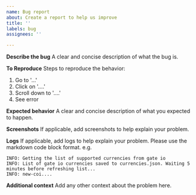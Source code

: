 ```yaml
---
name: Bug report
about: Create a report to help us improve
title: ''
labels: bug
assignees: ''

---
```


**Describe the bug**
A clear and concise description of what the bug is.

**To Reproduce**
Steps to reproduce the behavior:
1. Go to '...'
2. Click on '....'
3. Scroll down to '....'
4. See error

**Expected behavior**
A clear and concise description of what you expected to happen.

**Screenshots**
If applicable, add screenshots to help explain your problem.

**Logs**
If applicable, add logs to help explain your problem.
Please use the markdown code block format.
e.g.
```
INFO: Getting the list of supported currencies from gate io
INFO: List of gate io currencies saved to currencies.json. Waiting 5 minutes before refreshing list...
INFO: new-coi....
```



**Additional context**
Add any other context about the problem here.
